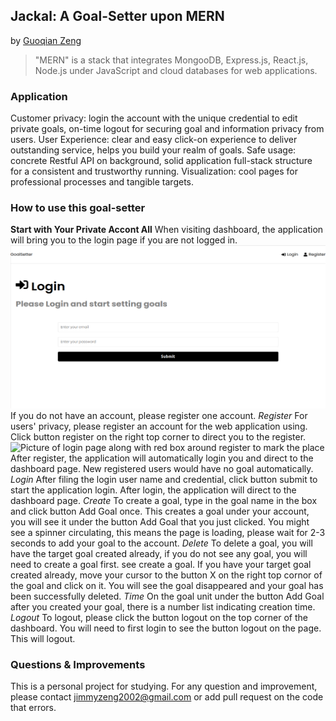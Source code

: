 ## Jackal: A Goal-Setter upon MERN
by [Guoqian Zeng](https://github.com/JamesZengGit)
> "MERN" is a stack that integrates MongooDB, Express.js, React.js, Node.js under JavaScript and cloud databases for web applications.
### Application
Customer privacy: login the account with the unique credential to edit private goals, on-time logout for securing goal and information privacy from users.
User Experience: clear and easy click-on experience to deliver outstanding service, helps you build your realm of goals.
Safe usage: concrete Restful API on background, solid application full-stack structure for a consistent and trustworthy running.
Visualization: cool pages for professional processes and tangible targets.
### How to use this goal-setter
**Start with Your Private Accont All**
When visiting dashboard, the application will bring you to the login page if you are not logged in.
![Screenshot of login page showing input box of email and password along with register and login](MERN_Login_SetGoal.png)
If you do not have an account, please register one account.
*Register*
For users' privacy, please register an account for the web application using.
Click button register on the right top corner to direct you to the register.
![Picture of login page along with red box around register to mark the place](Sad_MERN_SetGoal.png)
After register, the application will automatically login you and direct to the dashboard page. New registered users would have no goal automatically.
*Login*
After filing the login user name and credential, click button submit to start the application login.
After login, the application will direct to the dashboard page.
*Create*
To create a goal, type in the goal name in the box and click button Add Goal once.
This creates a goal under your account, you will see it under the button Add Goal that you just clicked.
You might see a spinner circulating, this means the page is loading, please wait for 2-3 seconds to add your goal to the account.
*Delete*
To delete a goal, you will have the target goal created already, if you do not see any goal, you will need to create a goal first. see create a goal.
If you have your target goal created already, move your cursor to the button X on the right top cornor of the goal and click on it.
You will see the goal disappeared and your goal has been successfully deleted.
*Time*
On the goal unit under the button Add Goal after you created your goal, there is a number list indicating creation time.
*Logout*
To logout, please click the button logout on the top corner of the dashboard. You will need to first login to see the button logout on the page.
This will logout.
### Questions & Improvements
This is a personal project for studying. For any question and improvement, please contact jimmyzeng2002@gmail.com or add pull request on the code that errors.
